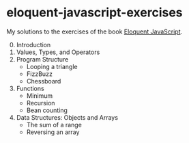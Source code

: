 # eloquent-javascript-exercises

My solutions to the exercises of the book
[Eloquent JavaScript](https://eloquentjavascript.net/).

0. Introduction
1. Values, Types, and Operators
2. Program Structure
    - Looping a triangle
    - FizzBuzz
    - Chessboard
3. Functions
    - Minimum
    - Recursion
    - Bean counting
4. Data Structures: Objects and Arrays
    - The sum of a range
    - Reversing an array
    